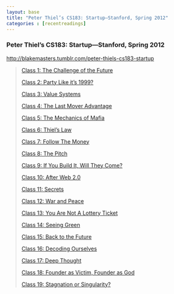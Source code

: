 ```yaml
---
layout: base
title: "Peter Thiel’s CS183: Startup—Stanford, Spring 2012"
categories : [recentreadings]
---
```


<h3>Peter Thiel’s CS183: Startup—Stanford, Spring 2012</h3>

<p>
<a href="http://blakemasters.tumblr.com/peter-thiels-cs183-startup">http://blakemasters.tumblr.com/peter-thiels-cs183-startup</a><br/>

<blockquote>
	<p><a href="http://blakemasters.tumblr.com/post/20400301508/cs183class1" title="Class 1 - The Challenge of the Future">Class 1: The Challenge of the Future</a></p>
	<p><a href="http://blakemasters.tumblr.com/post/20582845717/peter-thiels-cs183-startup-class-2-notes-essay" title="Class 2: Party Like It's 1999?">Class 2: Party Like it’s 1999?</a></p>
	<p><a href="http://blakemasters.tumblr.com/post/20955341708/peter-thiels-cs183-startup-class-3-notes-essay" title="Class 3 - Value Systems">Class 3: Value Systems</a></p>
	<p><a href="http://blakemasters.tumblr.com/post/21169325300/peter-thiels-cs183-startup-class-4-notes-essay" title="Class 4: The Last Mover Advantage">Class 4: The Last Mover Advantage</a></p>
	<p><a href="http://blakemasters.tumblr.com/post/21437840885/peter-thiels-cs183-startup-class-5-notes-essay" title="Clas 5: The Mechanics of Mafia">Class 5: The Mechanics of Mafia</a></p>
	<p><a href="http://blakemasters.tumblr.com/post/21742864570/peter-thiels-cs183-startup-class-6-notes-essay" title="Class 6: Thiel's Law">Class 6: Thiel’s Law</a></p>
	<p><a href="http://blakemasters.tumblr.com/post/21869934240/peter-thiels-cs183-startup-class-7-notes-essay" title="Class 7 - Follow The Money">Class 7: Follow The Money</a></p>
	<p><a href="http://blakemasters.tumblr.com/post/22271192791/peter-thiels-cs183-startup-class-8-notes-essay" title="The Pitch">Class 8: The Pitch</a></p>
	<p><a href="http://blakemasters.tumblr.com/post/22405055017/peter-thiels-cs183-startup-class-9-notes-essay" title="Class 9 Notes Essay">Class 9: If You Build It, Will They Come?</a></p>
	<p><a href="http://blakemasters.tumblr.com/post/22660214207/peter-thiels-cs183-startup-class-10-notes-essay" title="Class 10 - After Web 2.0">Class 10: After Web 2.0</a></p>
	<p><a href="http://blakemasters.tumblr.com/post/22866240816/peter-thiels-cs183-startup-class-11-notes-essay" title="Class 11: Secrets">Class 11: Secrets</a></p>
	<p><a href="http://blakemasters.tumblr.com/post/23250566538/peter-thiels-cs183-startup-class-12-notes-essay" title="Class 12: War and Peace">Class 12: War and Peace</a></p>
	<p><a href="http://blakemasters.tumblr.com/post/23435743973/peter-thiels-cs183-startup-class-13-notes-essay" title="Class 13: You Are Not A Lottery Ticket">Class 13: You Are Not A Lottery Ticket</a></p>
	<p><a href="http://blakemasters.tumblr.com/post/23787022006/peter-thiels-cs183-startup-class-14-notes-essay" title="Class 14: Seeing Green">Class 14: Seeing Green</a></p>
	<p><a href="http://blakemasters.tumblr.com/post/24122680868/peter-thiels-cs183-startup-class-15-notes-essay" title="Class 15 - Back to the Future">Class 15: Back to the Future</a></p>
	<p><a href="http://blakemasters.tumblr.com/post/24253160557/peter-thiels-cs183-startup-class-16-decoding" title="Class 16: Decoding Ourselves">Class 16: Decoding Ourselves</a></p>
	<p><a href="http://blakemasters.tumblr.com/post/24464587112/peter-thiels-cs183-startup-class-17-deep-thought" title="Class 17: Deep Thought">Class 17: Deep Thought</a></p>
	<p><a href="http://blakemasters.tumblr.com/post/24578683805/peter-thiels-cs183-startup-class-18-notes-essay" title="Class 18: Founder as Victim, Founder as God">Class 18: Founder as Victim, Founder as God</a></p>
	<p><a href="http://blakemasters.tumblr.com/post/25149261055/peter-thiels-cs183-startup-class-19-notes-essay" title="Class 19: Stagnation or Singularity?">Class 19: Stagnation or Singularity?</a></p>
</blockquote>

</p>
